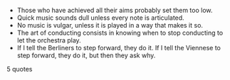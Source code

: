  - Those who have achieved all their aims probably set them too low.
 - Quick music sounds dull unless every note is articulated.
 - No music is vulgar, unless it is played in a way that makes it so.
 - The art of conducting consists in knowing when to stop conducting to let the orchestra play.
 - If I tell the Berliners to step forward, they do it. If I tell the Viennese to step forward, they do it, but then they ask why.

5 quotes